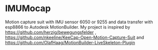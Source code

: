 # IMUMocap
Motion capture suit with IMU sensor 6050 or 9255 and data transfer with esp8866 to Autodesk MotionBuilder.
My project is inspired by https://github.com/herzig/bewegungsfelder , https://github.com/nkeeline/KeeCap-Open-Motion-Capture-Suit and https://github.com/OlafHaag/MotionBuilder-LiveSkeleton-Plugin



